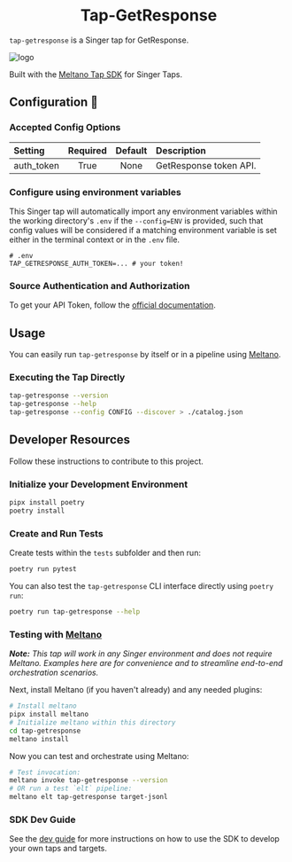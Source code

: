 # <h1 align="center">Tap-GetResponse</h1>


`tap-getresponse` is a Singer tap for GetResponse.

![logo](https://www.ekito.fr/wp-content/uploads/2021/07/getresponse_logo.png)

Built with the [Meltano Tap SDK](https://sdk.meltano.com) for Singer Taps.


<!--

Developer TODO: Update the below as needed to correctly describe the install procedure. For instance, if you do not have a PyPi repo, or if you want users to directly install from your git repo, you can modify this step as appropriate.

## Installation

Install from PyPi:

```bash
pipx install tap-getresponse
```

Install from GitHub:

```bash
pipx install git+https://github.com/ORG_NAME/tap-getresponse.git@main
```

-->

## Configuration 📝

### Accepted Config Options


| Setting    | Required | Default | Description            |
| :--------- | :------: | :-----: | :--------------------- |
| auth_token |   True   |  None   | GetResponse token API. |

### Configure using environment variables

This Singer tap will automatically import any environment variables within the working directory's
`.env` if the `--config=ENV` is provided, such that config values will be considered if a matching
environment variable is set either in the terminal context or in the `.env` file.


```
# .env
TAP_GETRESPONSE_AUTH_TOKEN=... # your token!
```

### Source Authentication and Authorization

To get your API Token, follow the [official documentation](https://apidocs.getresponse.com/v3/authentication).

## Usage

You can easily run `tap-getresponse` by itself or in a pipeline using [Meltano](https://meltano.com/).

### Executing the Tap Directly

```bash
tap-getresponse --version
tap-getresponse --help
tap-getresponse --config CONFIG --discover > ./catalog.json
```

## Developer Resources

Follow these instructions to contribute to this project.

### Initialize your Development Environment

```bash
pipx install poetry
poetry install
```

### Create and Run Tests

Create tests within the `tests` subfolder and
  then run:

```bash
poetry run pytest
```

You can also test the `tap-getresponse` CLI interface directly using `poetry run`:

```bash
poetry run tap-getresponse --help
```

### Testing with [Meltano](https://www.meltano.com)

_**Note:** This tap will work in any Singer environment and does not require Meltano.
Examples here are for convenience and to streamline end-to-end orchestration scenarios._

<!--
Developer TODO:
Your project comes with a custom `meltano.yml` project file already created. Open the `meltano.yml` and follow any "TODO" items listed in
the file.
-->

Next, install Meltano (if you haven't already) and any needed plugins:

```bash
# Install meltano
pipx install meltano
# Initialize meltano within this directory
cd tap-getresponse
meltano install
```

Now you can test and orchestrate using Meltano:

```bash
# Test invocation:
meltano invoke tap-getresponse --version
# OR run a test `elt` pipeline:
meltano elt tap-getresponse target-jsonl
```

### SDK Dev Guide

See the [dev guide](https://sdk.meltano.com/en/latest/dev_guide.html) for more instructions on how to use the SDK to
develop your own taps and targets.
